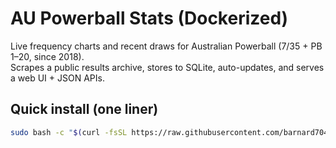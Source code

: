 # AU Powerball Stats (Dockerized)

Live frequency charts and recent draws for Australian Powerball (7/35 + PB 1–20, since 2018).  
Scrapes a public results archive, stores to SQLite, auto-updates, and serves a web UI + JSON APIs.

## Quick install (one liner)

```bash
sudo bash -c "$(curl -fsSL https://raw.githubusercontent.com/barnard704344/au-powerball-stats/main/scripts/install.sh)"
